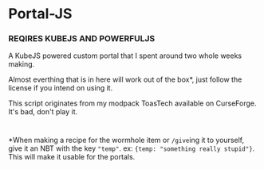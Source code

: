 # Portal-JS

### REQIRES KUBEJS AND POWERFULJS
A KubeJS powered custom portal that I spent around two whole weeks making.

Almost everthing that is in here will work out of the box*, just follow the license if you intend on using it.

This script originates from my modpack ToasTech available on CurseForge. It's bad, don't play it.
#

*When making a recipe for the wormhole item or `/give`ing it to yourself, give it an NBT with the key `"temp"`. ex: `{temp: "something really stupid"}`. This will make it usable for the portals.
